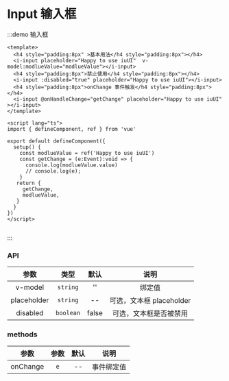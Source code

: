 # Input 输入框

:::demo 输入框

```vue
<template>
  <h4 style="padding:8px" >基本用法</h4 style="padding:8px"></h4>
  <i-input placeholder="Happy to use iuUI"  v-model:modlueValue="modlueValue"></i-input>
  <h4 style="padding:8px">禁止使用</h4 style="padding:8px"></h4>
  <i-input :disabled="true" placeholder="Happy to use iuUI"></i-input>
  <h4 style="padding:8px">onChange 事件触发</h4 style="padding:8px"></h4>
  <i-input @onHandleChange="getChange" placeholder="Happy to use iuUI" ></i-input>
</template>

<script lang="ts">
import { defineComponent, ref } from 'vue'

export default defineComponent({
  setup() {
    const modlueValue = ref('Happy to use iuUI')
    const getChange = (e:Event):void => {
      console.log(modlueValue.value)
      // console.log(e);
    }
   return {
     getChange,
     modlueValue,
   }
  }
})
</script>


```

:::


### API

|         参数          |       类型       |          默认           |                      说明                      |   
| :-------------------: | :--------------: | :---------------------: | :--------------------------------------------: |
| v-model|     `string`     |           ''            |                     绑定值                     | 
|      placeholder      |     `string`     |           --            |            可选，文本框 placeholder            |                 |
|       disabled        |    `boolean`     |          false          |             可选，文本框是否被禁用             |

### methods

|         参数          |       参数       |          默认           |                      说明                      |   
| :-------------------: | :--------------: | :---------------------: | :--------------------------------------------: |
| onChange |     `e`     |          --           |                     事件绑定值                     | 


